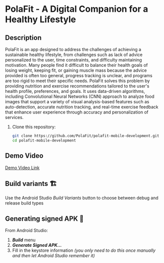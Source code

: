 # **PolaFit - A Digital Companion for a Healthy Lifestyle**

## **Description**  
PolaFit is an app designed to address the challenges of achieving a sustainable healthy lifestyle, from challenges such as lack of advice personalized to the user, time constraints, and difficulty maintaining motivation. Many people find it difficult to balance their health goals of losing weight, keeping fit, or gaining muscle mass because the advice provided is often too general, progress tracking is unclear, and programs are too rigid to meet their specific needs. PolaFit solves this problem by providing nutrition and exercise recommendations tailored to the user's health profile, preferences, and goals. It uses data-driven algorithms, including Convolutional Neural Networks (CNN) approach to analyze food images that support a variety of visual analysis-based features such as auto-detection, accurate nutrition tracking, and real-time exercise feedback that enhance user experience through accuracy and personalization of services.

1. Clone this repository:
   ```bash
   git clone https://github.com/PolaFit/polafit-mobile-development.git
   cd polafit-mobile-development


## Demo Video
[Demo Video Link](https://drive.google.com/file/d/1A2B3C4D5E6F7G8H9I/view)



## Build variants 🏗️
Use the Android Studio *Build Variants* button to choose between debug and release build types

## Generating signed APK 📱
From Android Studio:
1. ***Build*** menu
2. ***Generate Signed APK...***
3. Fill in the keystore information *(you only need to do this once manually and then let Android Studio remember it)*


